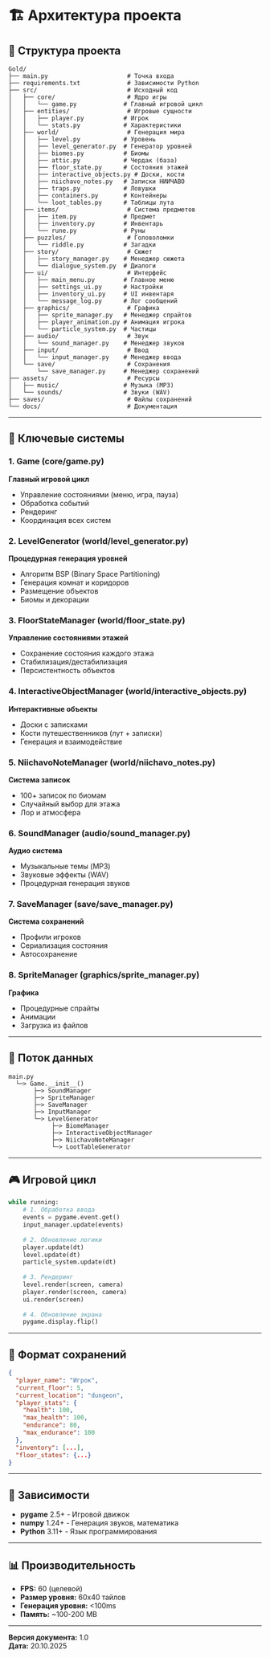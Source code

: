 # 🏗️ Архитектура проекта

## 📁 Структура проекта

```
Gold/
├── main.py                      # Точка входа
├── requirements.txt             # Зависимости Python
├── src/                         # Исходный код
│   ├── core/                    # Ядро игры
│   │   └── game.py             # Главный игровой цикл
│   ├── entities/                # Игровые сущности
│   │   ├── player.py           # Игрок
│   │   └── stats.py            # Характеристики
│   ├── world/                   # Генерация мира
│   │   ├── level.py            # Уровень
│   │   ├── level_generator.py  # Генератор уровней
│   │   ├── biomes.py           # Биомы
│   │   ├── attic.py            # Чердак (база)
│   │   ├── floor_state.py      # Состояния этажей
│   │   ├── interactive_objects.py # Доски, кости
│   │   ├── niichavo_notes.py   # Записки НИИЧАВО
│   │   ├── traps.py            # Ловушки
│   │   ├── containers.py       # Контейнеры
│   │   └── loot_tables.py      # Таблицы лута
│   ├── items/                   # Система предметов
│   │   ├── item.py             # Предмет
│   │   ├── inventory.py        # Инвентарь
│   │   └── rune.py             # Руны
│   ├── puzzles/                 # Головоломки
│   │   └── riddle.py           # Загадки
│   ├── story/                   # Сюжет
│   │   ├── story_manager.py    # Менеджер сюжета
│   │   └── dialogue_system.py  # Диалоги
│   ├── ui/                      # Интерфейс
│   │   ├── main_menu.py        # Главное меню
│   │   ├── settings_ui.py      # Настройки
│   │   ├── inventory_ui.py     # UI инвентаря
│   │   └── message_log.py      # Лог сообщений
│   ├── graphics/                # Графика
│   │   ├── sprite_manager.py   # Менеджер спрайтов
│   │   ├── player_animation.py # Анимация игрока
│   │   └── particle_system.py  # Частицы
│   ├── audio/                   # Звук
│   │   └── sound_manager.py    # Менеджер звуков
│   ├── input/                   # Ввод
│   │   └── input_manager.py    # Менеджер ввода
│   └── save/                    # Сохранения
│       └── save_manager.py     # Менеджер сохранений
├── assets/                      # Ресурсы
│   ├── music/                  # Музыка (MP3)
│   └── sounds/                 # Звуки (WAV)
├── saves/                       # Файлы сохранений
└── docs/                        # Документация
```

---

## 🔧 Ключевые системы

### 1. Game (core/game.py)
**Главный игровой цикл**
- Управление состояниями (меню, игра, пауза)
- Обработка событий
- Рендеринг
- Координация всех систем

### 2. LevelGenerator (world/level_generator.py)
**Процедурная генерация уровней**
- Алгоритм BSP (Binary Space Partitioning)
- Генерация комнат и коридоров
- Размещение объектов
- Биомы и декорации

### 3. FloorStateManager (world/floor_state.py)
**Управление состояниями этажей**
- Сохранение состояния каждого этажа
- Стабилизация/дестабилизация
- Персистентность объектов

### 4. InteractiveObjectManager (world/interactive_objects.py)
**Интерактивные объекты**
- Доски с записками
- Кости путешественников (лут + записки)
- Генерация и взаимодействие

### 5. NiichavoNoteManager (world/niichavo_notes.py)
**Система записок**
- 100+ записок по биомам
- Случайный выбор для этажа
- Лор и атмосфера

### 6. SoundManager (audio/sound_manager.py)
**Аудио система**
- Музыкальные темы (MP3)
- Звуковые эффекты (WAV)
- Процедурная генерация звуков

### 7. SaveManager (save/save_manager.py)
**Система сохранений**
- Профили игроков
- Сериализация состояния
- Автосохранение

### 8. SpriteManager (graphics/sprite_manager.py)
**Графика**
- Процедурные спрайты
- Анимации
- Загрузка из файлов

---

## 🔄 Поток данных

```
main.py
  └─> Game.__init__()
       ├─> SoundManager
       ├─> SpriteManager
       ├─> SaveManager
       ├─> InputManager
       └─> LevelGenerator
            ├─> BiomeManager
            ├─> InteractiveObjectManager
            ├─> NiichavoNoteManager
            └─> LootTableGenerator
```

---

## 🎮 Игровой цикл

```python
while running:
    # 1. Обработка ввода
    events = pygame.event.get()
    input_manager.update(events)
    
    # 2. Обновление логики
    player.update(dt)
    level.update(dt)
    particle_system.update(dt)
    
    # 3. Рендеринг
    level.render(screen, camera)
    player.render(screen, camera)
    ui.render(screen)
    
    # 4. Обновление экрана
    pygame.display.flip()
```

---

## 💾 Формат сохранений

```json
{
  "player_name": "Игрок",
  "current_floor": 5,
  "current_location": "dungeon",
  "player_stats": {
    "health": 100,
    "max_health": 100,
    "endurance": 80,
    "max_endurance": 100
  },
  "inventory": [...],
  "floor_states": {...}
}
```

---

## 🔌 Зависимости

- **pygame** 2.5+ - Игровой движок
- **numpy** 1.24+ - Генерация звуков, математика
- **Python** 3.11+ - Язык программирования

---

## 📊 Производительность

- **FPS:** 60 (целевой)
- **Размер уровня:** 60x40 тайлов
- **Генерация уровня:** <100ms
- **Память:** ~100-200 MB

---

**Версия документа:** 1.0  
**Дата:** 20.10.2025
